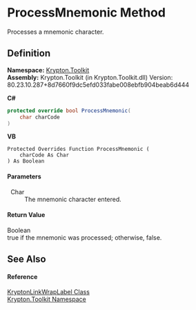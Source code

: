 # ProcessMnemonic Method


Processes a mnemonic character.



## Definition
**Namespace:** <a href="79d2eac2-21f4-54ff-7552-b20c33c30600.md">Krypton.Toolkit</a>  
**Assembly:** Krypton.Toolkit (in Krypton.Toolkit.dll) Version: 80.23.10.287+8d7660f9dc5efd033fabe008ebfb904beab6d444

**C#**
``` C#
protected override bool ProcessMnemonic(
	char charCode
)
```
**VB**
``` VB
Protected Overrides Function ProcessMnemonic ( 
	charCode As Char
) As Boolean
```



#### Parameters
<dl><dt>  Char</dt><dd>The mnemonic character entered.</dd></dl>

#### Return Value
Boolean  
true if the mnemonic was processed; otherwise, false.

## See Also


#### Reference
<a href="4658dacc-0d47-1844-78c6-3bbeca5c9472.md">KryptonLinkWrapLabel Class</a>  
<a href="79d2eac2-21f4-54ff-7552-b20c33c30600.md">Krypton.Toolkit Namespace</a>  
